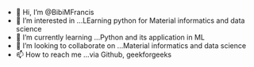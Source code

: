 - 👋 Hi, I’m @BibiMFrancis
- 👀 I’m interested in ...LEarning python for Material informatics and data science
- 🌱 I’m currently learning ...Python and its application in ML
- 💞️ I’m looking to collaborate on ...Material informatics and data science
- 📫 How to reach me ...via Github, geekforgeeks 

<!---
BibiMFrancis/BibiMFrancis is a ✨ special ✨ repository because its `README.md` (this file) appears on your GitHub profile.
You can click the Preview link to take a look at your changes.
--->
